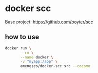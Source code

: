 # docker scc

Base project: https://github.com/boyter/scc

## how to use

````bash
docker run \
       --rm \
       --name docker \
       -v "myapp:/app" \
       amenezes/docker-scc src --cocomo
````
